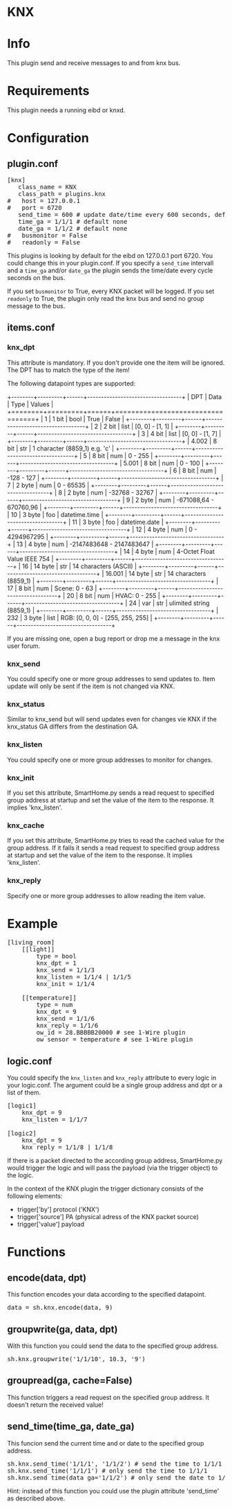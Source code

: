 # KNX

Info
=============
This plugin send and receive messages to and from knx bus.


Requirements
=============
This plugin needs a running eibd or knxd.

Configuration
=============

plugin.conf
-----------

<pre>
[knx]
   class_name = KNX
   class_path = plugins.knx
#   host = 127.0.0.1
#   port = 6720
   send_time = 600 # update date/time every 600 seconds, default none
   time_ga = 1/1/1 # default none
   date_ga = 1/1/2 # default none
#   busmonitor = False
#   readonly = False
</pre>

This plugins is looking by default for the eibd on 127.0.0.1 port 6720. You could change this in your plugin.conf.
If you specify a `send_time` intervall and a `time_ga` and/or `date_ga` the plugin sends the time/date every cycle seconds on the bus.

If you set `busmonitor` to True, every KNX packet will be logged.
If you set `readonly` to True, the plugin only read the knx bus and send no group message to the bus.

items.conf
--------------

### knx_dpt
This attribute is mandatory. If you don't provide one the item will be ignored.
The DPT has to match the type of the item!

The following datapoint types are supported:

+--------+---------+------+----------------------------------+
| DPT    | Data    | Type | Values                           |
+========+=========+======+==================================+
| 1      | 1 bit   | bool | True &#124; False                |
+--------+---------+------+----------------------------------+
| 2      | 2 bit   | list | [0, 0] - [1, 1]                  |
+--------+---------+------+----------------------------------+
| 3      | 4 bit   | list | [0, 0] - [1, 7]                  |
+--------+---------+------+----------------------------------+
| 4.002  | 8 bit   | str  | 1 character (8859_1) e.g. 'c'    |
+--------+---------+------+----------------------------------+
| 5      | 8 bit   | num  | 0 - 255                          |
+--------+---------+------+----------------------------------+
| 5.001  | 8 bit   | num  | 0 - 100                          |
+--------+---------+------+----------------------------------+
| 6      | 8 bit   | num  | -128 - 127                       |
+--------+---------+------+----------------------------------+
| 7      | 2 byte  | num  | 0 - 65535                        |
+--------+---------+------+----------------------------------+
| 8      | 2 byte  | num  | -32768 - 32767                   |
+--------+---------+------+----------------------------------+
| 9      | 2 byte  | num  | -671088,64 - 670760,96           |
+--------+---------+------+----------------------------------+
| 10     | 3 byte  | foo  | datetime.time                    |
+--------+---------+------+----------------------------------+
| 11     | 3 byte  | foo  | datetime.date                    |
+--------+---------+------+----------------------------------+
| 12     | 4 byte  | num  | 0 - 4294967295                   |
+--------+---------+------+----------------------------------+
| 13     | 4 byte  | num  | -2147483648 - 2147483647         |
+--------+---------+------+----------------------------------+
| 14     | 4 byte  | num  | 4-Octet Float Value IEEE 754     |
+--------+---------+------+----------------------------------+
| 16     | 14 byte | str  | 14 characters (ASCII)            |
+--------+---------+------+----------------------------------+
| 16.001 | 14 byte | str  | 14 characters (8859_1)           |
+--------+---------+------+----------------------------------+
| 17     | 8 bit   | num  | Scene: 0 - 63                    |
+--------+---------+------+----------------------------------+
| 20     | 8 bit   | num  | HVAC: 0 - 255                    |
+--------+---------+------+----------------------------------+
| 24     | var     | str  | ulimited string (8859_1)         |
+--------+---------+------+----------------------------------+
| 232    | 3 byte  | list | RGB: [0, 0, 0] - [255, 255, 255] |
+--------+---------+------+----------------------------------+

If you are missing one, open a bug report or drop me a message in the knx user forum.

### knx_send
You could specify one or more group addresses to send updates to. Item update will only be sent if the item is not changed via KNX.

### knx_status
Similar to knx_send but will send updates even for changes vie KNX if the knx_status GA differs from the destination GA.

### knx_listen
You could specify one or more group addresses to monitor for changes.

### knx_init
If you set this attribute, SmartHome.py sends a read request to specified group address at startup and set the value of the item to the response.
It implies 'knx_listen'.

### knx_cache
If you set this attribute, SmartHome.py tries to read the cached value for the group address. If it fails it sends a read request to specified group address at startup and set the value of the item to the response.
It implies 'knx_listen'.

### knx_reply
Specify one or more group addresses to allow reading the item value.

# Example
<pre>
[living_room]
    [[light]]
        type = bool
        knx_dpt = 1
        knx_send = 1/1/3
        knx_listen = 1/1/4 | 1/1/5
        knx_init = 1/1/4

    [[temperature]]
        type = num
        knx_dpt = 9
        knx_send = 1/1/6
        knx_reply = 1/1/6
        ow_id = 28.BBBBB20000 # see 1-Wire plugin
        ow_sensor = temperature # see 1-Wire plugin
</pre>

logic.conf
----------
You could specify the `knx_listen` and `knx_reply` attribute to every logic in your logic.conf. The argument could be a single group address and dpt or a list of them.
<pre>
[logic1]
    knx_dpt = 9
    knx_listen = 1/1/7

[logic2]
    knx_dpt = 9
    knx_reply = 1/1/8 | 1/1/8
</pre>
If there is a packet directed to the according group address, SmartHome.py would trigger the logic and will pass the payload (via the trigger object) to the logic.

In the context of the KNX plugin the trigger dictionary consists of the following elements:

* trigger['by']     protocol ('KNX')
* trigger['source']     PA (physical adress of the KNX packet source) 
* trigger['value']     payload

Functions
=========

encode(data, dpt)
-----------------
This function encodes your data according to the specified datapoint.
<pre>data = sh.knx.encode(data, 9)</pre>

groupwrite(ga, data, dpt)
-------------------------
With this function you could send the data to the specified group address.
<pre>sh.knx.groupwrite('1/1/10', 10.3, '9')</pre>

groupread(ga, cache=False)
--------------------------
This function triggers a read request on the specified group address. It doesn't return the received value!

send_time(time_ga, date_ga)
-----------------------------
This funcion send the current time and or date to the specified group address.
<pre>sh.knx.send_time('1/1/1', '1/1/2') # send the time to 1/1/1 and the date to 1/1/2
sh.knx.send_time('1/1/1') # only send the time to 1/1/1
sh.knx.send_time(data_ga='1/1/2') # only send the date to 1/1/2
</pre>
Hint: instead of this function you could use the plugin attribute 'send_time' as described above.
